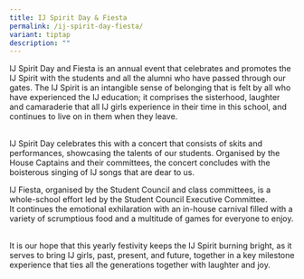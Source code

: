 ```yaml
---
title: IJ Spirit Day & Fiesta
permalink: /ij-spirit-day-fiesta/
variant: tiptap
description: ""
---
```

<p>IJ Spirit Day and Fiesta is an annual event that celebrates and promotes
the IJ Spirit with&nbsp;the students and all the alumni who have passed
through our gates. The IJ Spirit is an intangible sense of&nbsp;belonging
that is felt by all who have experienced the&nbsp;IJ education;&nbsp;it
comprises the sisterhood, laughter and camaraderie that all IJ girls experience
in&nbsp;their&nbsp;time in this school, and continues to live on in them
when they leave.</p>
<p>
<br>IJ Spirit Day celebrates this with a concert&nbsp;that consists of skits
and performances, showcasing the talents of our&nbsp;students. Organised
by the House Captains and their committees, the concert concludes with&nbsp;the
boisterous singing of IJ songs that are dear to us.&nbsp;</p>
<p>IJ Fiesta, organised by the Student Council and class committees, is a
whole-school effort led by the Student Council Executive Committee. It&nbsp;continues
the emotional exhilaration with an in-house carnival filled with a variety
of scrumptious&nbsp;food and a multitude of games for everyone to enjoy.</p>
<p>
<br>It is our hope that this yearly festivity keeps the IJ Spirit burning
bright, as it serves to bring IJ&nbsp;girls, past, present, and future,
together in a key milestone experience that ties all the generations together
with&nbsp;laughter and joy.</p>